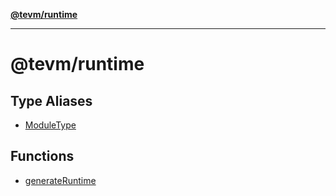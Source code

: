 [**@tevm/runtime**](README.md)

***

# @tevm/runtime

## Type Aliases

- [ModuleType](type-aliases/ModuleType.md)

## Functions

- [generateRuntime](functions/generateRuntime.md)
